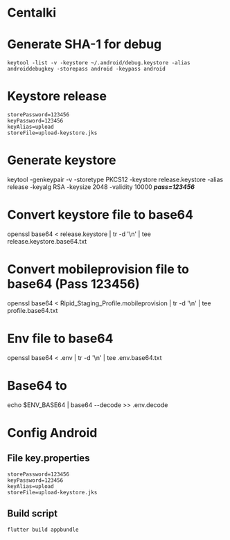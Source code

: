 # Centalki

# Generate SHA-1 for debug
```
keytool -list -v -keystore ~/.android/debug.keystore -alias androiddebugkey -storepass android -keypass android
```

# Keystore release
```
storePassword=123456
keyPassword=123456
keyAlias=upload
storeFile=upload-keystore.jks
```
# Generate keystore
keytool -genkeypair -v -storetype PKCS12 -keystore release.keystore -alias release -keyalg RSA -keysize 2048 -validity 10000
___pass=123456___

# Convert keystore file to base64
openssl base64 < release.keystore  | tr -d '\n' | tee release.keystore.base64.txt

# Convert mobileprovision file to base64 (Pass 123456)
openssl base64 < Ripid_Staging_Profile.mobileprovision | tr -d '\n' | tee profile.base64.txt


# Env file to base64
openssl base64 < .env  | tr -d '\n' | tee .env.base64.txt

# Base64 to 
echo $ENV_BASE64 | base64 --decode >> .env.decode

# Config Android 
## File key.properties
```
storePassword=123456
keyPassword=123456
keyAlias=upload
storeFile=upload-keystore.jks
```
## Build script
```
flutter build appbundle
```